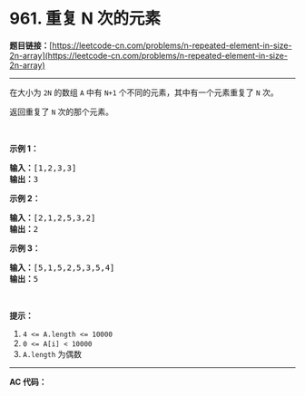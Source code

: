 # 961. 重复 N 次的元素

**题目链接：**[https://leetcode-cn.com/problems/n-repeated-element-in-size-2n-array](https://leetcode-cn.com/problems/n-repeated-element-in-size-2n-array)

---

<div class="content__1Y2H">
 <div class="notranslate">
  <p>在大小为 <code>2N</code>&nbsp;的数组 <code>A</code>&nbsp;中有 <code>N+1</code> 个不同的元素，其中有一个元素重复了 <code>N</code> 次。</p> 
  <p>返回重复了 <code>N</code>&nbsp;次的那个元素。</p> 
  <p>&nbsp;</p> 
  <ol> 
  </ol> 
  <p><strong>示例 1：</strong></p> 
  <pre class="language-text"><strong>输入：</strong>[1,2,3,3]
<strong>输出：</strong>3
</pre> 
  <p><strong>示例 2：</strong></p> 
  <pre class="language-text"><strong>输入：</strong>[2,1,2,5,3,2]
<strong>输出：</strong>2
</pre> 
  <p><strong>示例&nbsp;3：</strong></p> 
  <pre class="language-text"><strong>输入：</strong>[5,1,5,2,5,3,5,4]
<strong>输出：</strong>5
</pre> 
  <p>&nbsp;</p> 
  <p><strong>提示：</strong></p> 
  <ol> 
   <li><code>4 &lt;= A.length &lt;= 10000</code></li> 
   <li><code>0 &lt;= A[i] &lt; 10000</code></li> 
   <li><code>A.length</code>&nbsp;为偶数</li> 
  </ol> 
 </div>
</div>

---

**AC 代码：**

```java

```